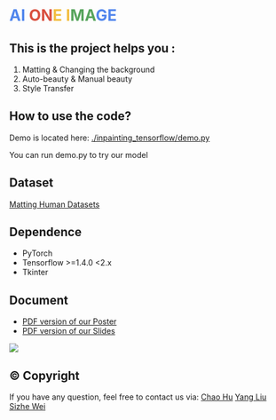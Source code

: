 # **<font color=#5186ED>AI</font> <font color=#D95140>ON</font><font color=#F2BE42>E I</font><font color=#58A55D>MA</font><font color=#5186ED>GE</font>**

## This is the project helps you :

1. Matting & Changing the background
2. Auto-beauty & Manual beauty
3. Style Transfer

## How to use the code?

Demo is located here: [./inpainting_tensorflow/demo.py](https://github.com/SizheWei/GoogleMLCamp/tree/master/inpainting_tensorflow)

You can run demo.py to try our model

## Dataset

[Matting Human Datasets](https://www.kaggle.com/laurentmih/aisegmentcom-matting-human-datasets)

## Dependence

- PyTorch 
- Tensorflow >=1.4.0 <2.x
- Tkinter

## Document

- [PDF version of our Poster](https://drive.google.com/open?id=11Vw5NETe8snIOAkzc1CB20ipFcNdZ19O)
- [PDF version of our Slides](https://drive.google.com/open?id=11e7_43-RdNe7ydJTMUIXFIymHLrt_PTi)

[![](http://img.youtube.com/vi/hm81MiBXZ8c/0.jpg)](http://www.youtube.com/watch?v=hm81MiBXZ8c "Our Demo Video")

## © Copyright 

If you have any question, feel free to contact us via: [Chao Hu](mailto:767892675@pku.edu.cn) [Yang Liu](mailto:Loray@pku.edu.cn) [Sizhe Wei](mailto:sizhewei@sjtu.edu.cn)






